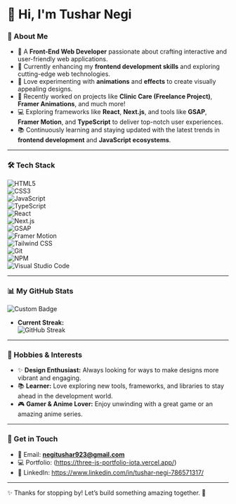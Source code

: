 # 👋 Hi, I'm Tushar Negi  

### 🚀 About Me  
- 🌟 A **Front-End Web Developer** passionate about crafting interactive and user-friendly web applications.  
- 🔭 Currently enhancing my **frontend development skills** and exploring cutting-edge web technologies.  
- 🎨 Love experimenting with **animations** and **effects** to create visually appealing designs.  
- 💼 Recently worked on projects like **Clinic Care (Freelance Project)**, **Framer Animations**, and much more!  
- 💻 Exploring frameworks like **React**, **Next.js**, and tools like **GSAP**, **Framer Motion**, and **TypeScript** to deliver top-notch user experiences.  
- 📚 Continuously learning and staying updated with the latest trends in **frontend development** and **JavaScript ecosystems**.  

---

### 🛠️ Tech Stack  
![HTML5](https://img.shields.io/badge/HTML5-%23E34F26.svg?style=for-the-badge&logo=html5&logoColor=white)  
![CSS3](https://img.shields.io/badge/CSS3-%231572B6.svg?style=for-the-badge&logo=css3&logoColor=white)  
![JavaScript](https://img.shields.io/badge/JavaScript-%23F7DF1E.svg?style=for-the-badge&logo=javascript&logoColor=black)  
![TypeScript](https://img.shields.io/badge/TypeScript-%23007ACC.svg?style=for-the-badge&logo=typescript&logoColor=white)  
![React](https://img.shields.io/badge/React-%2361DAFB.svg?style=for-the-badge&logo=react&logoColor=black)  
![Next.js](https://img.shields.io/badge/Next.js-%23000000.svg?style=for-the-badge&logo=next.js&logoColor=white)  
![GSAP](https://img.shields.io/badge/GSAP-%2388CE02.svg?style=for-the-badge&logo=greensock&logoColor=white)  
![Framer Motion](https://img.shields.io/badge/Framer%20Motion-%23835AFD.svg?style=for-the-badge&logo=framer&logoColor=white)  
![Tailwind CSS](https://img.shields.io/badge/TailwindCSS-%2306B6D4.svg?style=for-the-badge&logo=tailwindcss&logoColor=white)  
![Git](https://img.shields.io/badge/Git-%23F05033.svg?style=for-the-badge&logo=git&logoColor=white)  
![NPM](https://img.shields.io/badge/NPM-%23CB3837.svg?style=for-the-badge&logo=npm&logoColor=white)  
![Visual Studio Code](https://img.shields.io/badge/VS%20Code-%23007ACC.svg?style=for-the-badge&logo=visual-studio-code&logoColor=white)  

---

### 📊 My GitHub Stats  
![Custom Badge](https://img.shields.io/badge/Code%20with-Love-red)

- **Current Streak:**  
![GitHub Streak](https://github-readme-streak-stats.herokuapp.com/?user=tusharn3115&stroke=ffffff&background=000000&ring=3382ed&fire=3382ed&currStreakNum=ffffff&currStreakLabel=3382ed&sideNums=ffffff&sideLabels=ffffff&dates=ffffff&hide_border=true)  

---

### 🌟 Hobbies & Interests  
- ✨ **Design Enthusiast:** Always looking for ways to make designs more vibrant and engaging.  
- 📚 **Learner:** Love exploring new tools, frameworks, and libraries to stay ahead in the development world.  
- 🎮 **Gamer & Anime Lover:** Enjoy unwinding with a great game or an amazing anime series.  

---

### 📧 Get in Touch  
- 📧 Email: **negitushar923@gmail.com**  
- 💻 Portfolio: (https://three-js-portfolio-iota.vercel.app/)  
- 💼 LinkedIn: https://www.linkedin.com/in/tushar-negi-786571317/  

---

✨ Thanks for stopping by! Let’s build something amazing together. 🚀
